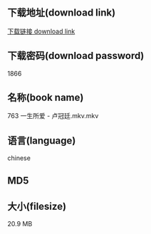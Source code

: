 ## 下载地址(download link)
[下载链接 download link](https://tutu365.netlify.app/?s=763+%E4%B8%80%E7%94%9F%E6%89%80%E7%88%B1+-+%E5%8D%A2%E5%86%A0%E5%BB%B7.mkv)

## 下载密码(download password)
1866

## 名称(book name)
763 一生所爱 - 卢冠廷.mkv.mkv

## 语言(language)
chinese

## MD5


## 大小(filesize)
20.9 MB
